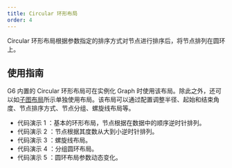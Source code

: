 ```yaml
---
title: Circular 环形布局
order: 4
---
```


Circular 环形布局根据参数指定的排序方式对节点进行排序后，将节点排列在圆环上。

## 使用指南

G6 内置的 Circular 环形布局可在实例化 Graph 时使用该布局。除此之外，还可以如[子图布局](https://www.yuque.com/antv/g6/qopkkg#eYZc6)所示单独使用布局。该布局可以通过配置调整半径、起始和结束角度、节点排序方式、节点分组、螺旋线布局等。

- 代码演示 1 ：基本的环形布局，节点根据在数据中的顺序逆时针排列。
- 代码演示 2 ：节点根据其度数从大到小逆时针排列。
- 代码演示 3 ：螺旋线布局。
- 代码演示 4 ：分组圆环布局。
- 代码演示 5 ：圆环布局参数动态变化。
